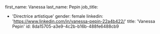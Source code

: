 first_name: Vanessa
last_name: Pepin
job_title:
  - 'Directrice artistique'
gender: female
linkedin: 'https://www.linkedin.com/in/vanessa-pepin-22a4b422/'
title: 'Vanessa Pepin'
id: 8da15705-a3e9-4c2b-b16b-488fe6488cb9
